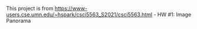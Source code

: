 This project is from https://www-users.cse.umn.edu/~hspark/csci5563_S2021/csci5563.html - HW #1: Image Panorama
